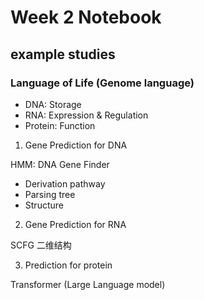 # Week 2 Notebook  
## example studies
### Language of Life (Genome language)
- DNA: Storage
- RNA: Expression & Regulation
- Protein: Function
1. Gene Prediction for DNA

  HMM: DNA Gene Finder

- Derivation pathway
- Parsing tree
- Structure

2. Gene Prediction for RNA

SCFG 二维结构

3. Prediction for protein

Transformer (Large Language model)
